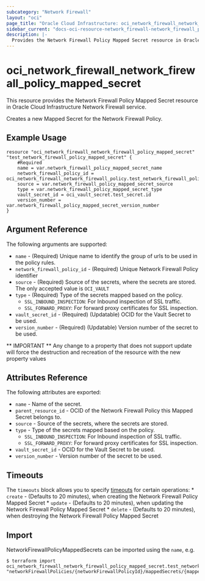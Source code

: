 ```yaml
---
subcategory: "Network Firewall"
layout: "oci"
page_title: "Oracle Cloud Infrastructure: oci_network_firewall_network_firewall_policy_mapped_secret"
sidebar_current: "docs-oci-resource-network_firewall-network_firewall_policy_mapped_secret"
description: |-
  Provides the Network Firewall Policy Mapped Secret resource in Oracle Cloud Infrastructure Network Firewall service
---
```


# oci_network_firewall_network_firewall_policy_mapped_secret
This resource provides the Network Firewall Policy Mapped Secret resource in Oracle Cloud Infrastructure Network Firewall service.

Creates a new Mapped Secret for the Network Firewall Policy.


## Example Usage

```hcl
resource "oci_network_firewall_network_firewall_policy_mapped_secret" "test_network_firewall_policy_mapped_secret" {
	#Required
	name = var.network_firewall_policy_mapped_secret_name
	network_firewall_policy_id = oci_network_firewall_network_firewall_policy.test_network_firewall_policy.id
	source = var.network_firewall_policy_mapped_secret_source
	type = var.network_firewall_policy_mapped_secret_type
	vault_secret_id = oci_vault_secret.test_secret.id
	version_number = var.network_firewall_policy_mapped_secret_version_number
}
```

## Argument Reference

The following arguments are supported:

* `name` - (Required) Unique name to identify the group of urls to be used in the policy rules.
* `network_firewall_policy_id` - (Required) Unique Network Firewall Policy identifier
* `source` - (Required) Source of the secrets, where the secrets are stored. The only accepted value is `OCI_VAULT`
* `type` - (Required) Type of the secrets mapped based on the policy.
	* `SSL_INBOUND_INSPECTION`: For Inbound inspection of SSL traffic.
	* `SSL_FORWARD_PROXY`: For forward proxy certificates for SSL inspection. 
* `vault_secret_id` - (Required) (Updatable) OCID for the Vault Secret to be used.
* `version_number` - (Required) (Updatable) Version number of the secret to be used.


** IMPORTANT **
Any change to a property that does not support update will force the destruction and recreation of the resource with the new property values

## Attributes Reference

The following attributes are exported:

* `name` - Name of the secret.
* `parent_resource_id` - OCID of the Network Firewall Policy this Mapped Secret belongs to.
* `source` - Source of the secrets, where the secrets are stored.
* `type` - Type of the secrets mapped based on the policy.
	* `SSL_INBOUND_INSPECTION`: For Inbound inspection of SSL traffic.
	* `SSL_FORWARD_PROXY`: For forward proxy certificates for SSL inspection. 
* `vault_secret_id` - OCID for the Vault Secret to be used.
* `version_number` - Version number of the secret to be used.

## Timeouts

The `timeouts` block allows you to specify [timeouts](https://registry.terraform.io/providers/oracle/oci/latest/docs/guides/changing_timeouts) for certain operations:
	* `create` - (Defaults to 20 minutes), when creating the Network Firewall Policy Mapped Secret
	* `update` - (Defaults to 20 minutes), when updating the Network Firewall Policy Mapped Secret
	* `delete` - (Defaults to 20 minutes), when destroying the Network Firewall Policy Mapped Secret


## Import

NetworkFirewallPolicyMappedSecrets can be imported using the `name`, e.g.

```
$ terraform import oci_network_firewall_network_firewall_policy_mapped_secret.test_network_firewall_policy_mapped_secret "networkFirewallPolicies/{networkFirewallPolicyId}/mappedSecrets/{mappedSecretName}" 
```

